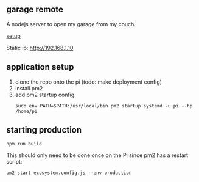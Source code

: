 ## garage remote

A nodejs server to open my garage from my couch.

[setup](./raspberry-pi-setup.md)

Static ip: http://192.168.1.10

## application setup

1. clone the repo onto the pi (todo: make deployment config)
2. install pm2
3. add pm2 startup config
    ```
    sudo env PATH=$PATH:/usr/local/bin pm2 startup systemd -u pi --hp /home/pi
    ```

## starting production

```
npm run build
```

This should only need to be done once on the Pi since pm2 has a restart script:

```
pm2 start ecosystem.config.js --env production
```
